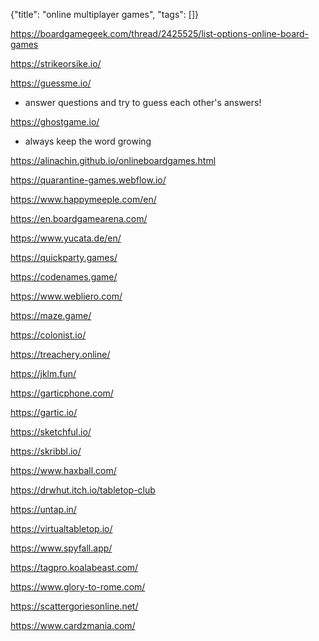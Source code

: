 {"title": "online multiplayer games", "tags": []}

https://boardgamegeek.com/thread/2425525/list-options-online-board-games

https://strikeorsike.io/

https://guessme.io/
* answer questions and try to guess each other's answers!

https://ghostgame.io/
* always keep the word growing

https://alinachin.github.io/onlineboardgames.html

https://quarantine-games.webflow.io/

https://www.happymeeple.com/en/

https://en.boardgamearena.com/

https://www.yucata.de/en/

https://quickparty.games/

https://codenames.game/

https://www.webliero.com/

https://maze.game/

https://colonist.io/

https://treachery.online/

https://jklm.fun/

https://garticphone.com/

https://gartic.io/

https://sketchful.io/

https://skribbl.io/

https://www.haxball.com/

https://drwhut.itch.io/tabletop-club

https://untap.in/

https://virtualtabletop.io/

https://www.spyfall.app/

https://tagpro.koalabeast.com/

https://www.glory-to-rome.com/

https://scattergoriesonline.net/

https://www.cardzmania.com/

